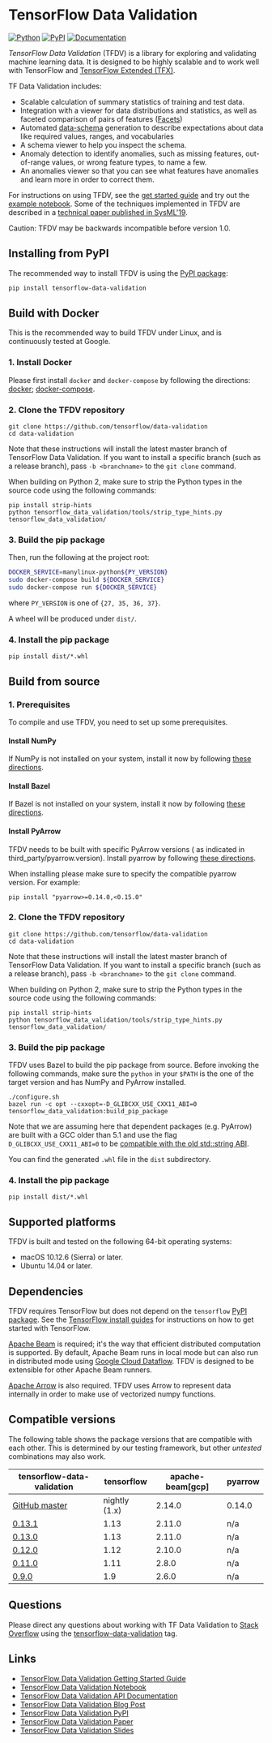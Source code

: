 <!-- See: www.tensorflow.org/tfx/data_validation/ -->

# TensorFlow Data Validation

[![Python](https://img.shields.io/pypi/pyversions/tensorflow-data-validation.svg?style=plastic)](https://github.com/tensorflow/data-validation)
[![PyPI](https://badge.fury.io/py/tensorflow-data-validation.svg)](https://badge.fury.io/py/tensorflow-data-validation)
[![Documentation](https://img.shields.io/badge/api-reference-blue.svg)](https://www.tensorflow.org/tfx/data_validation/api_docs/python/tfdv)

*TensorFlow Data Validation* (TFDV) is a library for exploring and validating
machine learning data. It is designed to be highly scalable
and to work well with TensorFlow and [TensorFlow Extended (TFX)](https://www.tensorflow.org/tfx).

TF Data Validation includes:

*    Scalable calculation of summary statistics of training and test data.
*    Integration with a viewer for data distributions and statistics, as well
     as faceted comparison of pairs of features ([Facets](https://github.com/PAIR-code/facets))
*    Automated [data-schema](https://github.com/tensorflow/metadata/blob/master/tensorflow_metadata/proto/v0/schema.proto)
     generation to describe expectations about data
     like required values, ranges, and vocabularies
*    A schema viewer to help you inspect the schema.
*    Anomaly detection to identify anomalies, such as missing features,
     out-of-range values, or wrong feature types, to name a few.
*    An anomalies viewer so that you can see what features have anomalies and
     learn more in order to correct them.

For instructions on using TFDV, see the [get started guide](https://github.com/tensorflow/data-validation/blob/master/g3doc/get_started.md)
and try out the [example notebook](https://colab.research.google.com/github/tensorflow/tfx/blob/master/docs/tutorials/data_validation/chicago_taxi.ipynb).
Some of the techniques implemented in TFDV are described in a
[technical paper published in SysML'19](https://www.sysml.cc/doc/2019/167.pdf).


Caution: TFDV may be backwards incompatible before version 1.0.

## Installing from PyPI

The recommended way to install TFDV is using the
[PyPI package](https://pypi.org/project/tensorflow-data-validation/):

```bash
pip install tensorflow-data-validation
```

## Build with Docker

This is the recommended way to build TFDV under Linux, and is continuously
tested at Google.

### 1. Install Docker

Please first install `docker` and `docker-compose` by following the directions:
[docker](https://docs.docker.com/install/);
[docker-compose](https://docs.docker.com/compose/install/).

### 2. Clone the TFDV repository

```shell
git clone https://github.com/tensorflow/data-validation
cd data-validation
```

Note that these instructions will install the latest master branch of TensorFlow
Data Validation. If you want to install a specific branch (such as a release
branch), pass `-b <branchname>` to the `git clone` command.

When building on Python 2, make sure to strip the Python types in the source
code using the following commands:

```shell
pip install strip-hints
python tensorflow_data_validation/tools/strip_type_hints.py tensorflow_data_validation/
```

### 3. Build the pip package

Then, run the following at the project root:

```bash
DOCKER_SERVICE=manylinux-python${PY_VERSION}
sudo docker-compose build ${DOCKER_SERVICE}
sudo docker-compose run ${DOCKER_SERVICE}
```
where `PY_VERSION` is one of `{27, 35, 36, 37}`.

A wheel will be produced under `dist/`.

### 4. Install the pip package

```shell
pip install dist/*.whl
```

## Build from source

### 1. Prerequisites

To compile and use TFDV, you need to set up some prerequisites.

#### Install NumPy

If NumPy is not installed on your system, install it now by following [these
directions](https://www.scipy.org/scipylib/download.html).

#### Install Bazel

If Bazel is not installed on your system, install it now by following [these
directions](https://bazel.build/versions/master/docs/install.html).

#### Install PyArrow

TFDV needs to be built with specific PyArrow versions (
as indicated in third_party/pyarrow.version). Install pyarrow by following
[these directions](https://arrow.apache.org/docs/python/install.html).

When installing please make sure to specify the compatible pyarrow version. For
example:

```shell
pip install "pyarrow>=0.14.0,<0.15.0"
```

### 2. Clone the TFDV repository

```shell
git clone https://github.com/tensorflow/data-validation
cd data-validation
```

Note that these instructions will install the latest master branch of TensorFlow
Data Validation. If you want to install a specific branch (such as a release branch),
pass `-b <branchname>` to the `git clone` command.

When building on Python 2, make sure to strip the Python types in the source
code using the following commands:

```shell
pip install strip-hints
python tensorflow_data_validation/tools/strip_type_hints.py tensorflow_data_validation/
```

### 3. Build the pip package

TFDV uses Bazel to build the pip package from source. Before invoking the
following commands, make sure the `python` in your `$PATH` is the one of the
target version and has NumPy and PyArrow installed.

```shell
./configure.sh
bazel run -c opt --cxxopt=-D_GLIBCXX_USE_CXX11_ABI=0 tensorflow_data_validation:build_pip_package
```

Note that we are assuming here that dependent packages (e.g. PyArrow) are built
with a GCC older than 5.1 and use the flag `D_GLIBCXX_USE_CXX11_ABI=0` to be
[compatible with the old std::string ABI](https://gcc.gnu.org/onlinedocs/libstdc++/manual/using_dual_abi.html).

You can find the generated `.whl` file in the `dist` subdirectory.

### 4. Install the pip package

```shell
pip install dist/*.whl
```

## Supported platforms

TFDV is built and tested on the following 64-bit operating systems:

  * macOS 10.12.6 (Sierra) or later.
  * Ubuntu 14.04 or later.

## Dependencies

TFDV requires TensorFlow but does not depend on the `tensorflow`
[PyPI package](https://pypi.org/project/tensorflow/). See the [TensorFlow install guides](https://www.tensorflow.org/install/)
for instructions on how to get started with TensorFlow.

[Apache Beam](https://beam.apache.org/) is required; it's the way that efficient
distributed computation is supported. By default, Apache Beam runs in local
mode but can also run in distributed mode using
[Google Cloud Dataflow](https://cloud.google.com/dataflow/).
TFDV is designed to be extensible for other Apache Beam runners.

[Apache Arrow](https://arrow.apache.org/) is also required. TFDV uses Arrow to
represent data internally in order to make use of vectorized numpy functions.

## Compatible versions

The following table shows the  package versions that are
compatible with each other. This is determined by our testing framework, but
other *untested* combinations may also work.

|tensorflow-data-validation                                                            |tensorflow    |apache-beam[gcp] |pyarrow |
|--------------------------------------------------------------------------------------|--------------|-----------------|--------|
|[GitHub master](https://github.com/tensorflow/data-validation/blob/master/RELEASE.md) |nightly (1.x) |2.14.0           |0.14.0  |
|[0.13.1](https://github.com/tensorflow/data-validation/blob/v0.13.1/RELEASE.md)       |1.13          |2.11.0           |n/a     |
|[0.13.0](https://github.com/tensorflow/data-validation/blob/v0.13.0/RELEASE.md)       |1.13          |2.11.0           |n/a     |
|[0.12.0](https://github.com/tensorflow/data-validation/blob/v0.12.0/RELEASE.md)       |1.12          |2.10.0           |n/a     |
|[0.11.0](https://github.com/tensorflow/data-validation/blob/v0.11.0/RELEASE.md)       |1.11          |2.8.0            |n/a     |
|[0.9.0](https://github.com/tensorflow/data-validation/blob/v0.9.0/RELEASE.md)         |1.9           |2.6.0            |n/a     |

## Questions

Please direct any questions about working with TF Data Validation to
[Stack Overflow](https://stackoverflow.com) using the
[tensorflow-data-validation](https://stackoverflow.com/questions/tagged/tensorflow-data-validation)
tag.

## Links

  * [TensorFlow Data Validation Getting Started Guide](https://www.tensorflow.org/tfx/data_validation/get_started)
  * [TensorFlow Data Validation Notebook](https://colab.research.google.com/github/tensorflow/tfx/blob/master/docs/tutorials/data_validation/chicago_taxi.ipynb)
  * [TensorFlow Data Validation API Documentation](https://www.tensorflow.org/tfx/data_validation/api_docs/python/tfdv)
  * [TensorFlow Data Validation Blog Post](https://medium.com/tensorflow/introducing-tensorflow-data-validation-data-understanding-validation-and-monitoring-at-scale-d38e3952c2f0)
  * [TensorFlow Data Validation PyPI](https://pypi.org/project/tensorflow-data-validation/)
  * [TensorFlow Data Validation Paper](https://www.sysml.cc/doc/2019/167.pdf)
  * [TensorFlow Data Validation Slides](https://conf.slac.stanford.edu/xldb2018/sites/xldb2018.conf.slac.stanford.edu/files/Tues_09.45_NeoklisPolyzotis_Data%20Analysis%20and%20Validation%20(1).pdf)

